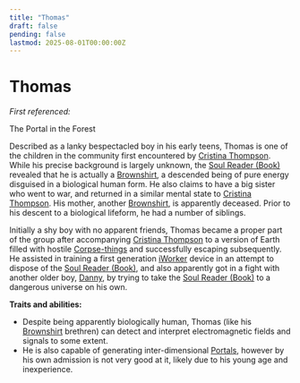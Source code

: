 ```yaml
---
title: "Thomas"
draft: false
pending: false
lastmod: 2025-08-01T00:00:00Z
---
```


# Thomas

*First referenced:*

The Portal in the Forest

Described as a lanky bespectacled boy in his early teens, Thomas is one of the children in the community first encountered by [Cristina Thompson](/people/cristina-thompson). While his precise background is largely unknown, the [Soul Reader (Book)](/devices/soul-reader-book) revealed that he is actually a [Brownshirt](/entities/brownshirt), a descended being of pure energy disguised in a biological human form. He also claims to have a big sister who went to war, and returned in a similar mental state to [Cristina Thompson](/people/cristina-thompson). His mother, another [Brownshirt](/entities/brownshirt), is apparently deceased. Prior to his descent to a biological lifeform, he had a number of siblings.

Initially a shy boy with no apparent friends, Thomas became a proper part of the group after accompanying [Cristina Thompson](/people/cristina-thompson) to a version of Earth filled with hostile [Corpse-things](/entities/corpse-thing) and successfully escaping subsequently. He assisted in training a first generation [iWorker](/devices/iworker) device in an attempt to dispose of the [Soul Reader (Book)](/devices/soul-reader-book), and also apparently got in a fight with another older boy, [Danny](/people/danny), by trying to take the [Soul Reader (Book)](/devices/soul-reader-book) to a dangerous universe on his own.

**Traits and abilities:**
- Despite being apparently biologically human, Thomas (like his [Brownshirt](/entities/brownshirt) brethren) can detect and interpret electromagnetic fields and signals to some extent.
- He is also capable of generating inter-dimensional [Portals](/devices/portal), however by his own admission is not very good at it, likely due to his young age and inexperience.
